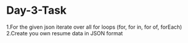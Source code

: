 # Day-3-Task
1.For the given json iterate over all for loops (for, for in, for of, forEach)
2.Create you own resume data in JSON format
